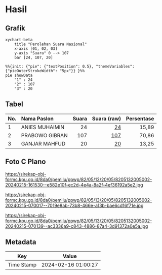 # Hasil

## Grafik

```mermaid
xychart-beta
    title "Perolehan Suara Nasional"
    x-axis [01, 02, 03]
    y-axis "Suara" 0 --> 107
    bar [24, 107, 20]
```

```mermaid
%%{init: {"pie": {"textPosition": 0.5}, "themeVariables": {"pieOuterStrokeWidth": "5px"}} }%%
pie showData
    "1" : 24
    "2" : 107
    "3" : 20
```

## Tabel

| No. | Nama Paslon    | Suara | Suara (raw) | Persentase |
|:--- |:-------------- | -----:| -----------:| ----------:|
| 1   | ANIES MUHAIMIN | 24    | [24][p-1]   | 15,89      |
| 2   | PRABOWO GIBRAN | 107   | [107][p-2]  | 70,86      |
| 3   | GANJAR MAHFUD  | 20    | [20][p-3]   | 13,25      |


[p-1]: https://github.com/gigit-pemilu/pemilu-2024/blob/main/pilpres/hitung-suara/sub/82-maluku-utara/sub/05-kepulauan-sula/sub/13-mangoli-utara/sub/2005-saniahaya/sub/002-tps/sub/paslon-1.txt
[p-2]: https://github.com/gigit-pemilu/pemilu-2024/blob/main/pilpres/hitung-suara/sub/82-maluku-utara/sub/05-kepulauan-sula/sub/13-mangoli-utara/sub/2005-saniahaya/sub/002-tps/sub/paslon-2.txt
[p-3]: https://github.com/gigit-pemilu/pemilu-2024/blob/main/pilpres/hitung-suara/sub/82-maluku-utara/sub/05-kepulauan-sula/sub/13-mangoli-utara/sub/2005-saniahaya/sub/002-tps/sub/paslon-3.txt

## Foto C Plano

https://sirekap-obj-formc.kpu.go.id/8da0/pemilu/ppwp/82/05/13/20/05/8205132005002-20240215-161530--e582e10f-ec2d-4e4a-8a2f-4ef36192a5e2.jpg

https://sirekap-obj-formc.kpu.go.id/8da0/pemilu/ppwp/82/05/13/20/05/8205132005002-20240215-070017--7019e8ab-73b8-466e-a13b-bae6cd16f71e.jpg

https://sirekap-obj-formc.kpu.go.id/8da0/pemilu/ppwp/82/05/13/20/05/8205132005002-20240215-070139--ac3336a9-c843-4886-87a4-3d91372a0e5a.jpg


## Metadata

| Key        | Value               |
| ---------- | ------------------- |
| Time Stamp | 2024-02-16 01:00:27 |



